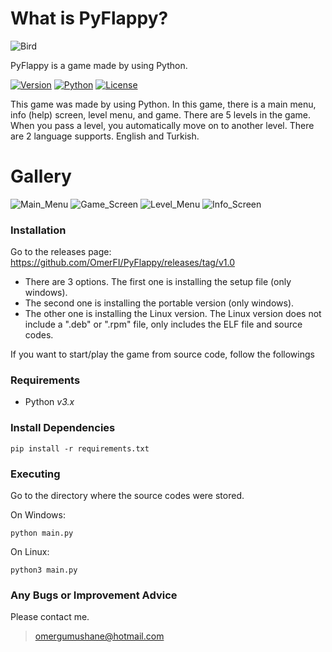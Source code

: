 # What is PyFlappy?

![Bird](https://user-images.githubusercontent.com/54645034/113009156-6027e200-9180-11eb-8eb9-0a8d0668230a.png)


PyFlappy is a game made by using Python.

[![Version](https://img.shields.io/badge/Version-v1.0-orange)]()
[![Python](https://img.shields.io/badge/Python-v3.0%2B-blue)]()
[![License](https://img.shields.io/badge/License-MIT-green)]()

This game was made by using Python. In this game, there is a main menu, info (help) screen, level menu, and game. There are 5 levels in the game. When you pass a level, you automatically move on to another level.
There are 2 language supports. English and Turkish.

# Gallery
![Main_Menu](https://user-images.githubusercontent.com/54645034/113009570-bdbc2e80-9180-11eb-9de1-de1d00cc84f2.png)
![Game_Screen](https://user-images.githubusercontent.com/54645034/113009645-cd3b7780-9180-11eb-8c6c-fd3c8575d1b4.png)
![Level_Menu](https://user-images.githubusercontent.com/54645034/113051654-e5c28680-91ae-11eb-9585-47b484310f16.png)
![Info_Screen](https://user-images.githubusercontent.com/54645034/113056478-823b5780-91b4-11eb-81b2-16c2889c25ea.png)

### Installation
Go to the releases page: https://github.com/OmerFI/PyFlappy/releases/tag/v1.0
- There are 3 options. The first one is installing the setup file (only windows).
- The second one is installing the portable version (only windows).
- The other one is installing the Linux version. The Linux version does not include a ".deb" or ".rpm" file, only includes the ELF file and source codes.

If you want to start/play the game from source code, follow the followings

### Requirements

-   Python _v3.x_

### Install Dependencies

```
pip install -r requirements.txt
```

### Executing
Go to the directory where the source codes were stored.

On Windows:
```
python main.py
```

On Linux:
```
python3 main.py
```

### Any Bugs or Improvement Advice
Please contact me.
> omergumushane@hotmail.com
